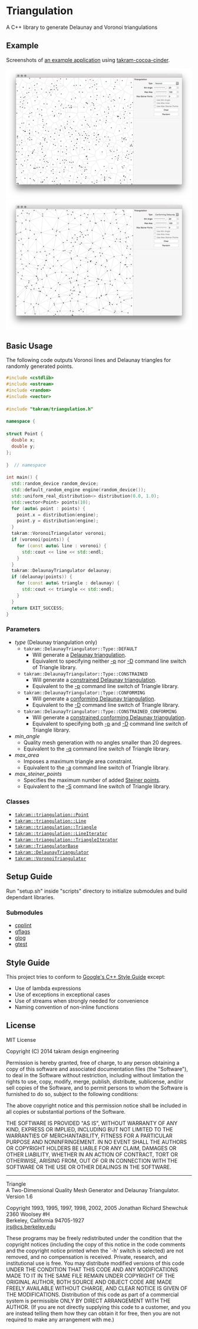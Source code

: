 Triangulation
=============

A C++ library to generate Delaunay and Voronoi triangulations

## Example

Screenshots of [an example application](samples/triangulation) using [takram-cocoa-cinder](https://github.com/takram-design-engineering/takram-cocoa-cinder).

![](other/voronoi.png)
![](other/conforming_delaynay.png)

## Basic Usage

The following code outputs Voronoi lines and Delaunay triangles for randomly generated points.

```cc
#include <cstdlib>
#include <ostream>
#include <random>
#include <vector>

#include "takram/triangulation.h"

namespace {

struct Point {
  double x;
  double y;
};

}  // namespace

int main() {
  std::random_device random_device;
  std::default_random_engine engine(random_device());
  std::uniform_real_distribution<> distribution(0.0, 1.0);
  std::vector<Point> points(10);
  for (auto& point : points) {
    point.x = distribution(engine);
    point.y = distribution(engine);
  }
  takram::VoronoiTriangulator voronoi;
  if (voronoi(points)) {
    for (const auto& line : voronoi) {
      std::cout << line << std::endl;
    }
  }
  takram::DelaunayTriangulator delaunay;
  if (delaunay(points)) {
    for (const auto& triangle : delaunay) {
      std::cout << triangle << std::endl;
    }
  }
  return EXIT_SUCCESS;
}
```

### Parameters

- *type* (Delaunay triangulation only)
    - `takram::DelaunayTriangulator::Type::DEFAULT`
        - Will generate a [Delaunay triangulation](http://www.cs.cmu.edu/~quake/triangle.defs.html#dt).
        - Equivalent to specifying neither [-p](http://www.cs.cmu.edu/~quake/triangle.p.html) nor [-D](http://www.cs.cmu.edu/~quake/triangle.switch.html) command line switch of Triangle library.
    - `takram::DelaunayTriangulator::Type::CONSTRAINED`
        - Will generate a [constrained Delaunay triangulation](http://www.cs.cmu.edu/~quake/triangle.defs.html#cdt).
        - Equivalent to the [-p](http://www.cs.cmu.edu/~quake/triangle.p.html) command line switch of Triangle library.
    - `takram::DelaunayTriangulator::Type::CONFORMING`
        - Will generate a [conforming Delaunay triangulation](http://www.cs.cmu.edu/~quake/triangle.defs.html#conform).
        - Equivalent to the [-D](http://www.cs.cmu.edu/~quake/triangle.switch.html) command line switch of Triangle library.
    - `takram::DelaunayTriangulator::Type::CONSTRAINED_CONFORMING`
        - Will generate a [constrained conforming Delaunay triangulation](http://www.cs.cmu.edu/~quake/triangle.defs.html#ccdt).
        - Equivalent to specifying both [-p](http://www.cs.cmu.edu/~quake/triangle.p.html) and [-D](http://www.cs.cmu.edu/~quake/triangle.switch.html) command line switch of Triangle library.
- *min_angle*
    - Quality mesh generation with no angles smaller than 20 degrees.
    - Equivalent to the [-q](http://www.cs.cmu.edu/~quake/triangle.q.html) command line switch of Triangle library.
- *max_area*
    - Imposes a maximum triangle area constraint.
    - Equivalent to the [-a](http://www.cs.cmu.edu/~quake/triangle.a.html) command line switch of Triangle library.
- *max_steiner_points*
    - Specifies the maximum number of added [Steiner points](http://www.cs.cmu.edu/~quake/triangle.defs.html#steiner).
    - Equivalent to the [-S](http://www.cs.cmu.edu/~quake/triangle.S.html) command line switch of Triangle library.

### Classes

- [`takram::triangulation::Point`](include/takram/triangulation/point.h)
- [`takram::triangulation::Line`](include/takram/triangulation/line.h)
- [`takram::triangulation::Triangle`](include/takram/triangulation/triangle.h)
- [`takram::triangulation::LineIterator`](include/takram/triangulation/line_iterator.h)
- [`takram::triangulation::TriangleIterator`](include/takram/triangulation/triangle_iterator.h)
- [`takram::TriangulatorBase`](include/takram/triangulation/triangulator_base.h)
- [`takram::DelaunayTriangulator`](include/takram/triangulation/delaunay_triangulator.h)
- [`takram::VoronoiTriangulator`](include/takram/triangulation/voronoi_triangulator.h)

## Setup Guide

Run "setup.sh" inside "scripts" directory to initialize submodules and build dependant libraries.

### Submodules

- [cpplint](https://github.com/sgss/mirror-cpplint)
- [gflags](https://code.google.com/p/gflags/)
- [glog](https://github.com/sgss/mirror-glog)
- [gtest](https://github.com/sgss/mirror-googletest)

## Style Guide

This project tries to conform to [Google's C++ Style Guide](http://google-styleguide.googlecode.com/svn/trunk/cppguide.xml) except:

- Use of lambda expressions
- Use of exceptions in exceptional cases
- Use of streams when strongly needed for convenience
- Naming convention of non-inline functions

## License

MIT License

Copyright (C) 2014 takram design engineering

Permission is hereby granted, free of charge, to any person obtaining a copy
of this software and associated documentation files (the "Software"), to deal
in the Software without restriction, including without limitation the rights
to use, copy, modify, merge, publish, distribute, sublicense, and/or sell
copies of the Software, and to permit persons to whom the Software is
furnished to do so, subject to the following conditions:

The above copyright notice and this permission notice shall be included in
all copies or substantial portions of the Software.

THE SOFTWARE IS PROVIDED "AS IS", WITHOUT WARRANTY OF ANY KIND, EXPRESS OR
IMPLIED, INCLUDING BUT NOT LIMITED TO THE WARRANTIES OF MERCHANTABILITY,
FITNESS FOR A PARTICULAR PURPOSE AND NONINFRINGEMENT. IN NO EVENT SHALL THE
AUTHORS OR COPYRIGHT HOLDERS BE LIABLE FOR ANY CLAIM, DAMAGES OR OTHER
LIABILITY, WHETHER IN AN ACTION OF CONTRACT, TORT OR OTHERWISE, ARISING FROM,
OUT OF OR IN CONNECTION WITH THE SOFTWARE OR THE USE OR OTHER DEALINGS IN
THE SOFTWARE.

---

Triangle<br>
A Two-Dimensional Quality Mesh Generator and Delaunay Triangulator.<br>
Version 1.6

Copyright 1993, 1995, 1997, 1998, 2002, 2005 Jonathan Richard Shewchuk<br>
2360 Woolsey #H<br>
Berkeley, California  94705-1927<br>
jrs@cs.berkeley.edu

These programs may be freely redistributed under the condition that the
copyright notices (including the copy of this notice in the code comments
and the copyright notice printed when the `-h' switch is selected) are
not removed, and no compensation is received. Private, research, and
institutional use is free. You may distribute modified versions of this
code UNDER THE CONDITION THAT THIS CODE AND ANY MODIFICATIONS MADE TO IT
IN THE SAME FILE REMAIN UNDER COPYRIGHT OF THE ORIGINAL AUTHOR, BOTH
SOURCE AND OBJECT CODE ARE MADE FREELY AVAILABLE WITHOUT CHARGE, AND
CLEAR NOTICE IS GIVEN OF THE MODIFICATIONS. Distribution of this code as
part of a commercial system is permissible ONLY BY DIRECT ARRANGEMENT
WITH THE AUTHOR. (If you are not directly supplying this code to a
customer, and you are instead telling them how they can obtain it for
free, then you are not required to make any arrangement with me.)
